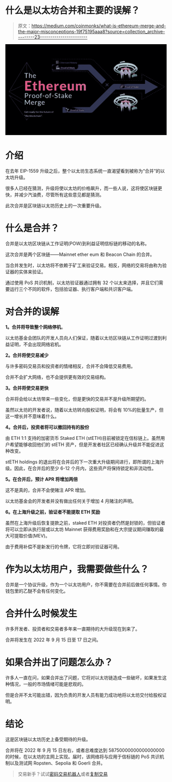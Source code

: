 # 什么是以太坊合并和主要的误解？

> 原文：<https://medium.com/coinmonks/what-is-ethereum-merge-and-the-major-misconceptions-19f75195aaa8?source=collection_archive---------23----------------------->

![](img/6d597cfbfe9561fd162997192a53d490.png)

# 介绍

在去年 EIP-1559 升级之后，整个以太坊生态系统一直渴望看到被称为“合并”的以太坊升级。

很多人已经在猜测，升级将使以太坊的价格飙升，而一些人说，这将使区块链更快，并减少汽油费，尽管所有这些意见都是猜测。

此次合并是区块链以太坊历史上的一次重要升级。

# 什么是合并？

合并是以太坊区块链从工作证明(POW)到利益证明信标链的移动的名称。

这次合并是两个区块链——Mainnet ether eum 和 Beacon Chain 的合并。

当合并发生时，以太坊将不依赖于矿工来验证交易。相反，网络的交易将由称为验证器的实体来验证。

通过使用 PoS 共识机制，以太坊验证器通过拥有 32 个以太来选择，并且它们需要运行三个不同的软件，包括验证器、执行客户端和共识客户端。

# 对合并的误解

**1。合并将导致整个网络停机**。

以太坊基金会团队的开发人员向人们保证，随着以太坊区块链从工作证明过渡到利益证明，不会出现网络宕机。

**2。合并将使交易减少**

与许多密码交易员和投资者的情绪相反，合并不会降低交易费用。

合并不会扩大网络，也不会提供更有效的交易结构。

**3。合并将使交易更快**

合并将会给以太坊带来一些变化，但是更快的交易并不是升级所期望的。

虽然以太坊的开发者说，随着以太坊转向股权证明，将会有 10%的批量生产，但这一增长并不意味着什么。

**4。合并后，投资者将可以撤回持有的股份**

由 ETH 1:1 支持的加密货币 Staked ETH (stETH)目前被锁定在信标链上。虽然用户希望能够收回他们的 stETH 资产，但是开发者社区已经确认升级并不能促进这种改变。

stETH holdings 的退出将在合并后的下一次重大升级期间进行，即所谓的上海升级。因此，在合并后的至少 6-12 个月内，这些资产将保持锁定和非流动性。

**5。在合并后，预计 APR 将增加两倍**

这不是真的，合并不会使赌注 APR 增加。

以太坊基金会的开发者并没有做出任何关于增加 4 月赌注的声明。

**6。在上海升级之前，验证者不能提取 ETH 奖励**

虽然在上海升级后恢复提款之前，staked ETH 对投资者仍然是封锁的，但验证者将可以立即从执行层或以太坊 Mainnet 获得费用奖励和在大宗提议期间赚取的最大可提取价值(MEV)。

由于费用补偿不是新发行的令牌，它将立即对验证器可用。

# 作为以太坊用户，我需要做些什么？

合并是一个协议升级，作为一个以太坊用户，你不需要在合并前后做任何事情。你钱包里的乙醚不会有任何变化。

# 合并什么时候发生

许多开发者、投资者和交易者多年来一直期待的大升级现在到来了。

合并将发生在 2022 年 9 月 15 日至 17 日之间。

# 如果合并出了问题怎么办？

许多人一直在问，如果合并出了问题，它将对以太坊链造成一些破坏，如果发生这种情况，一般的市场情绪可能是悲观的。

但是合并不太可能出错，因为负责的开发人员有能力成功地将以太坊交付给股权证明。

# 结论

这是区块链以太坊历史上备受期待的升级。

合并将在 2022 年 9 月 15 日左右，或者总难度达到 58750000000000000000 的时候，在以太坊的主网上实现。届时，该网络将与应用于信标链的 PoS 共识机制以及测试网 Ropsten、Sepolia 和 Goerli 合并。

> 交易新手？试试[密码交易机器人](/coinmonks/crypto-trading-bot-c2ffce8acb2a)或者[复制交易](/coinmonks/top-10-crypto-copy-trading-platforms-for-beginners-d0c37c7d698c)